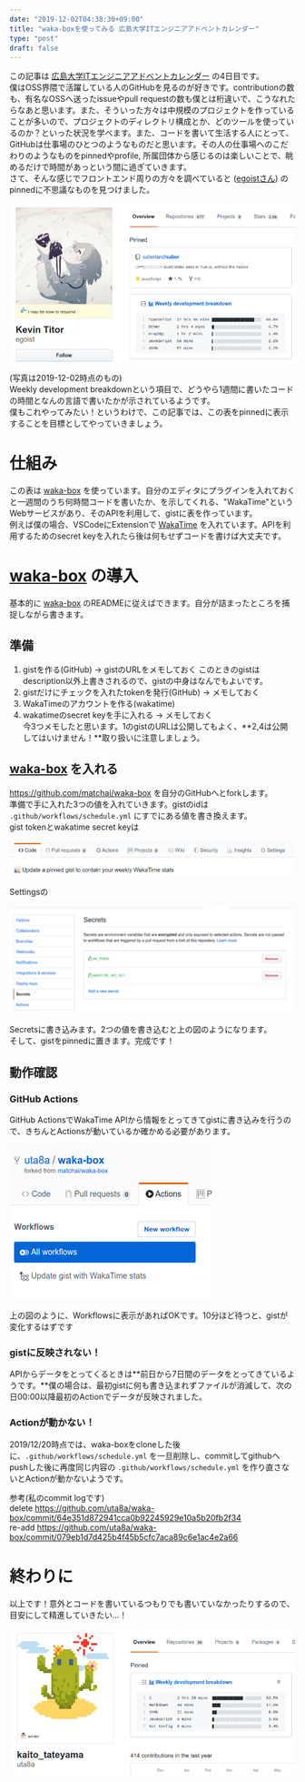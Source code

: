 ```yaml
---  
date: "2019-12-02T04:38:30+09:00"  
title: "waka-boxを使ってみる 広島大学ITエンジニアアドベントカレンダー"  
type: "post"  
draft: false  
---  
```

  
この記事は [広島大学ITエンジニアアドベントカレンダー] の4日目です。  
僕はOSS界隈で活躍している人のGitHubを見るのが好きです。contributionの数も、有名なOSSへ送ったissueやpull requestの数も僕とは桁違いで、こうなれたらなあと思います。また、そういった方々は中規模のプロジェクトを作っていることが多いので、プロジェクトのディレクトリ構成とか、どのツールを使っているのか？といった状況を学べます。また、コードを書いて生活する人にとって、GitHubは仕事場のひとつのようなものだと思います。その人の仕事場へのこだわりのようなものをpinnedやprofile, 所属団体から感じるのは楽しいことで、眺めるだけで時間があっという間に過ぎていきます。  
さて、そんな感じでフロントエンド周りの方々を調べていると ([egoistさん]) のpinnedに不思議なものを見つけました。  
  
![](./p-1.png)  
  
(写真は2019-12-02時点のもの)  
Weekly development breakdownという項目で、どうやら1週間に書いたコードの時間となんの言語で書いたかが示されているようです。  
僕もこれやってみたい！というわけで、この記事では、この表をpinnedに表示することを目標としてやっていきましょう。  
  
# 仕組み  
この表は [waka-box] を使っています。自分のエディタにプラグインを入れておくと一週間のうち何時間コードを書いたか、を示してくれる、"WakaTime"というWebサービスがあり、そのAPIを利用して、gistに表を作っています。  
例えば僕の場合、VSCodeにExtensionで [WakaTime] を入れています。APIを利用するためのsecret keyを入れたら後は何もせずコードを書けば大丈夫です。  
  
# [waka-box] の導入  
基本的に [waka-box] のREADMEに従えばできます。自分が詰まったところを捕捉しながら書きます。  
  
## 準備  
1. gistを作る(GitHub) -> gistのURLをメモしておく このときのgistはdescription以外上書きされるので、gistの中身はなんでもよいです。  
2. gistだけにチェックを入れたtokenを発行(GitHub) -> メモしておく  
3. WakaTimeのアカウントを作る(wakatime)  
4. wakatimeのsecret keyを手に入れる -> メモしておく  
今3つメモしたと思います。1のgistのURLは公開してもよく、**2,4は公開してはいけません！**取り扱いに注意しましょう。  
  
## [waka-box] を入れる  
https://github.com/matchai/waka-box を自分のGitHubへとforkします。  
準備で手に入れた3つの値を入れていきます。gistのidは `.github/workflows/schedule.yml` にすでにある値を書き換えます。  
gist tokenとwakatime secret keyは  
  
![](./p-2.png)  
  
Settingsの  
  
![](./p-3.png)  
  
Secretsに書き込みます。2つの値を書き込むと上の図のようになります。  
そして、gistをpinnedに置きます。完成です！  
  
## 動作確認  
### GitHub Actions  
GitHub ActionsでWakaTime APIから情報をとってきてgistに書き込みを行うので、きちんとActionsが動いているか確かめる必要があります。  
  
![](./p-4.png)  
  
上の図のように、Workflowsに表示があればOKです。10分ほど待つと、gistが変化するはずです  
### gistに反映されない！  
APIからデータをとってくるときは**前日から7日間のデータをとってきているようです。**僕の場合は、最初gistに何も書き込まれずファイルが消滅して、次の日00:00以降最初のActionでデータが反映されました。  
  
### Actionが動かない！  
2019/12/20時点では、waka-boxをcloneした後に、`.github/workflows/schedule.yml` を一旦削除し、commitしてgithubへpushした後に再度同じ内容の `.github/workflows/schedule.yml` を作り直さないとActionが動かないようです。  
  
参考(私のcommit logです)  
delete https://github.com/uta8a/waka-box/commit/64e351d872941cca0b92245929e10a5b20fb2f34  
re-add https://github.com/uta8a/waka-box/commit/079eb1d7d425b4f45b5cfc7aca89c6e1ac4e2a66  
  
# 終わりに  
以上です！意外とコードを書いているつもりでも書いていなかったりするので、目安にして精進していきたい...！  
  
![](./p-5.png)  
  
<!-- link -->  
[広島大学ITエンジニアアドベントカレンダー]:https://adventar.org/calendars/4481  
[egoistさん]:https://github.com/egoist  
[WakaTime]:https://wakatime.com/vs-code  
[waka-box]:https://github.com/matchai/waka-box